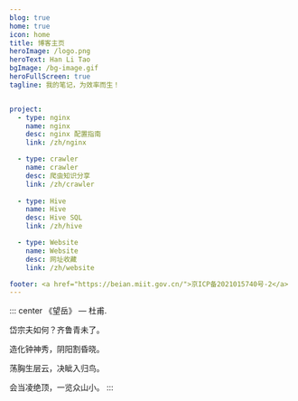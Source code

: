 ```yaml
---
blog: true
home: true
icon: home
title: 博客主页
heroImage: /logo.png
heroText: Han Li Tao
bgImage: /bg-image.gif
heroFullScreen: true
tagline: 我的笔记，为效率而生！


project:
  - type: nginx
    name: nginx
    desc: nginx 配置指南
    link: /zh/nginx

  - type: crawler
    name: crawler
    desc: 爬虫知识分享
    link: /zh/crawler
  
  - type: Hive
    name: Hive
    desc: Hive SQL
    link: /zh/hive

  - type: Website
    name: Website
    desc: 网址收藏
    link: /zh/website

footer: <a href="https://beian.miit.gov.cn/">京ICP备2021015740号-2</a>
---
```


::: center
《望岳》 — 杜甫. 

岱宗夫如何？齐鲁青未了。

造化钟神秀，阴阳割昏晓。 

荡胸生层云，决眦入归鸟。 

会当凌绝顶，一览众山小。
:::
